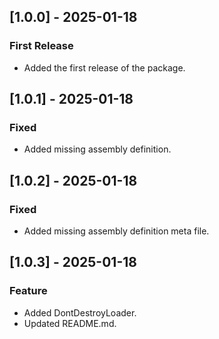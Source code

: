 ## [1.0.0] - 2025-01-18
### First Release
- Added the first release of the package.
## [1.0.1] - 2025-01-18
### Fixed
- Added missing assembly definition.
## [1.0.2] - 2025-01-18
### Fixed
- Added missing assembly definition meta file.
## [1.0.3] - 2025-01-18
### Feature
- Added DontDestroyLoader.
- Updated README.md.